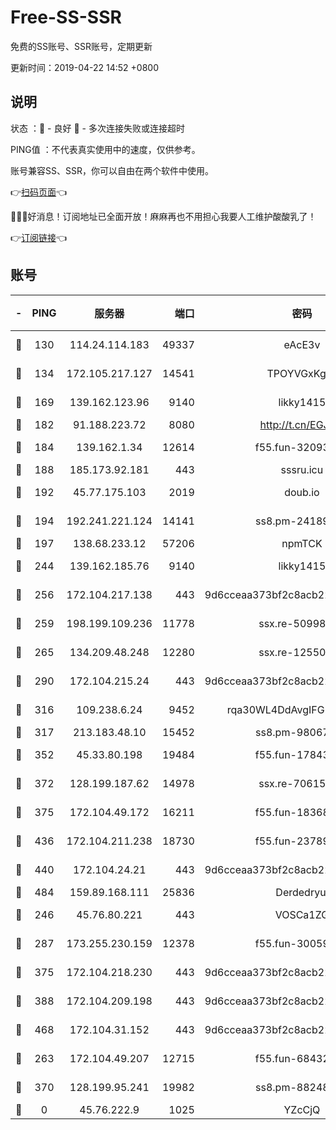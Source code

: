 # Free-SS-SSR

免费的SS账号、SSR账号，定期更新

更新时间：2019-04-22 14:52 +0800

## 说明

状态     ：🙂 - 良好 🙁 - 多次连接失败或连接超时

PING值   ：不代表真实使用中的速度，仅供参考。

账号兼容SS、SSR，你可以自由在两个软件中使用。

👉[扫码页面](https://liesauer.github.io/Free-SS-SSR/)👈

🎉🎉🎉好消息！订阅地址已全面开放！麻麻再也不用担心我要人工维护酸酸乳了！

👉[订阅链接](https://www.liesauer.net/yogurt/subscribe?ACCESS_TOKEN=DAYxR3mMaZAsaqUb)👈

## 账号

|-|PING|服务器|端口|密码|加密方式|区域|
|:----:|:----:|:-----:|-----:|:----:|:----:|:----:|
|🙂|130|114.24.114.183|49337|eAcE3v|chacha20-ietf|TW|
|🙂|134|172.105.217.127|14541|TPOYVGxKglpi|aes-256-cfb|JP|
|🙂|169|139.162.123.96|9140|likky1415|aes-256-cfb|JP|
|🙂|182|91.188.223.72|8080|http://t.cn/EGJIyrl|rc4-md5|RU|
|🙂|184|139.162.1.34|12614|f55.fun-32093873|aes-256-cfb|SG|
|🙂|188|185.173.92.181|443|sssru.icu|rc4-md5|RU|
|🙂|192|45.77.175.103|2019|doub.io|aes-128-ctr|SG|
|🙂|194|192.241.221.124|14141|ss8.pm-24189399|aes-256-cfb|US|
|🙂|197|138.68.233.12|57206|npmTCK|rc4-md5|US|
|🙂|244|139.162.185.76|9140|likky1415|aes-256-cfb|DE|
|🙂|256|172.104.217.138|443|9d6cceaa373bf2c8acb22e60b6a58be6|aes-256-cfb|US|
|🙂|259|198.199.109.236|11778|ssx.re-50998611|aes-256-cfb|US|
|🙂|265|134.209.48.248|12280|ssx.re-12550293|aes-256-cfb|US|
|🙂|290|172.104.215.24|443|9d6cceaa373bf2c8acb22e60b6a58be6|aes-256-cfb|US|
|🙂|316|109.238.6.24|9452|rqa30WL4DdAvgIFG6Fs3znzTa|aes-256-cfb|FR|
|🙂|317|213.183.48.10|15452|ss8.pm-98067260|rc4-md5|RU|
|🙂|352|45.33.80.198|19484|f55.fun-17843218|aes-256-cfb|US|
|🙂|372|128.199.187.62|14978|ssx.re-70615001|aes-256-cfb|SG|
|🙂|375|172.104.49.172|16211|f55.fun-18368784|aes-256-cfb|SG|
|🙂|436|172.104.211.238|18730|f55.fun-23789353|aes-256-cfb|US|
|🙂|440|172.104.24.21|443|9d6cceaa373bf2c8acb22e60b6a58be6|aes-256-cfb|US|
|🙂|484|159.89.168.111|25836|Derdedryuj|chacha20|IN|
|🙂|246|45.76.80.221|443|VOSCa1ZG|aes-256-cfb|DE|
|🙂|287|173.255.230.159|12378|f55.fun-30059944|aes-256-cfb|US|
|🙂|375|172.104.218.230|443|9d6cceaa373bf2c8acb22e60b6a58be6|aes-256-cfb|US|
|🙂|388|172.104.209.198|443|9d6cceaa373bf2c8acb22e60b6a58be6|aes-256-cfb|US|
|🙂|468|172.104.31.152|443|9d6cceaa373bf2c8acb22e60b6a58be6|aes-256-cfb|US|
|🙁|263|172.104.49.207|12715|f55.fun-68432861|aes-256-cfb|SG|
|🙁|370|128.199.95.241|19982|ss8.pm-88248816|aes-256-cfb|SG|
|🙁|0|45.76.222.9|1025|YZcCjQ|rc4-md5|JP|

